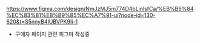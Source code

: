 https://www.figma.com/design/NmJzMJ5m774D4bLinlsfCa/%EB%B9%84%EC%83%81%EB%B9%B5%EC%A7%91-ui?node-id=130-620&t=S5nnyB4IUBVPK9Ii-1

* 구매자 페이지 관련 피그마 작성중